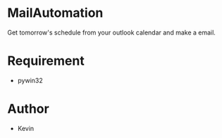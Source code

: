 # MailAutomation

Get tomorrow's schedule from your outlook calendar and make a email.

# Requirement
- pywin32

# Author
- Kevin
